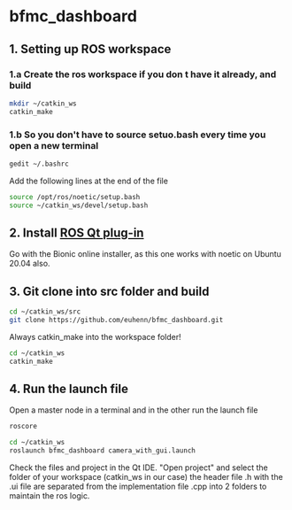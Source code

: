 # bfmc_dashboard

## 1. Setting up ROS workspace
### 1.a Create the ros workspace if you don t have it already, and build
```bash
mkdir ~/catkin_ws
catkin_make
```
### 1.b So you don't have to source setuo.bash every time you open a new terminal

```bash
gedit ~/.bashrc
```
Add the following lines at the end of the file
```bash
source /opt/ros/noetic/setup.bash
source ~/catkin_ws/devel/setup.bash
```

## 2. Install [ROS Qt plug-in](https://ros-qtc-plugin.readthedocs.io/en/latest/_source/How-to-Install-Users.html)
Go with the Bionic online installer, as this one works with noetic on Ubuntu 20.04 also.

## 3. Git clone into src folder and build
```bash
cd ~/catkin_ws/src
git clone https://github.com/euhenn/bfmc_dashboard.git
```
Always catkin_make into the workspace folder!
```bash
cd ~/catkin_ws
catkin_make
```
## 4. Run the launch file
Open a master node in a terminal and in the other run the launch file
```bash
roscore
```
```bash
cd ~/catkin_ws
roslaunch bfmc_dashboard camera_with_gui.launch
```

Check the files and project in the Qt IDE. "Open project" and select the folder of your workspace (catkin_ws in our case) the header file .h with the .ui file are separated from the implementation file .cpp into 2 folders to maintain the ros logic.

